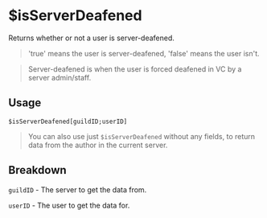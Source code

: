 # $isServerDeafened
Returns whether or not a user is server-deafened.

> 'true' means the user is server-deafened, 'false' means the user isn't.

> Server-deafened is when the user is forced deafened in VC by a server admin/staff.

## Usage
```
$isServerDeafened[guildID;userID]
```
> You can also use just `$isServerDeafened` without any fields, to return data from the author in the current server.

## Breakdown
`guildID` - The server to get the data from.

`userID` - The user to get the data for.
